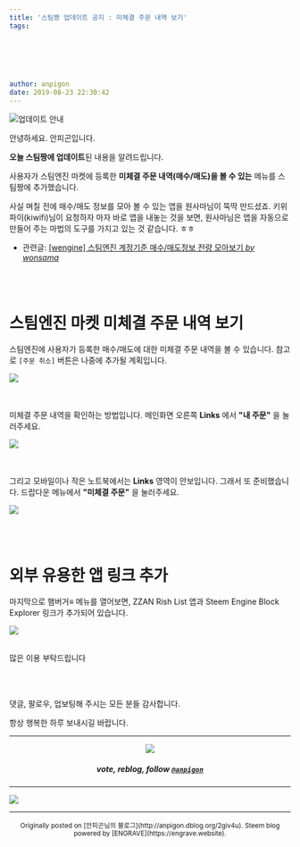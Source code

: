 ```yaml
---
title: '스팀짱 업데이트 공지 : 미체결 주문 내역 보기'
tags:
  
  
  
  
  
  
author: anpigon
date: 2019-08-23 22:30:42
---
```


![업데이트 안내](https://files.steempeak.com/file/steempeak/anpigon/3aBL7xov-E1848BE185A5E186B8E18483E185A6E1848BE185B5E18490E185B320E1848BE185A1E186ABE18482E185A2.png)

안녕하세요. 안피곤입니다.

**오늘 스팀짱에 업데이트**된 내용을 알려드립니다.

사용자가 스팀엔진 마켓에 등록한 **미체결 주문 내역(매수/매도)을 볼 수 있는** 메뉴를 스팀짱에 추가했습니다.

사실 며칠 전에 매수/매도 정보를 모아 볼 수 있는 앱을 원사마님이 뚝딱 만드셨죠. 키위파이(kiwifi)님이 요청하자 마자 바로 앱을 내놓는 것을 보면, 원사마님은 앱을 자동으로 만들어 주는 마법의 도구를 가지고 있는 것 같습니다. ㅎㅎ

* 관련글: [\[wengine\] 스팀엔진 계정기준 매수/매도정보 전량 모아보기 *by wonsama*](https://www.steemzzang.com/undefined/@wonsama/56pir-wengine)

<br>
<br>

# 스팀엔진 마켓 미체결 주문 내역 보기

스팀엔진에 사용자가 등록한 매수/매도에 대한 미체결 주문 내역을 볼 수 있습니다. 참고로 `[주문 취소]` 버튼은 나중에 추가될 계획입니다.

![](https://files.steempeak.com/file/steempeak/anpigon/ojflrABV-E18489E185B3E1848FE185B3E18485E185B5E186ABE18489E185A3E186BA202019-08-2320E1848BE185A9E18492E185AE209.54.58.png)

<br><br>미체결 주문 내역을 확인하는 방법입니다. 메인화면 오른쪽 **Links** 에서 **"내 주문"** 을 눌러주세요.

![](https://files.steempeak.com/file/steempeak/anpigon/F7caF7FO-E18489E185B3E1848FE185B3E18485E185B5E186ABE18489E185A3E186BA202019-08-2320E1848BE185A9E18492E185AE209.51.39.png)

<br><br>그리고 모바일이나 작은 노트북에서는 **Links** 영역이 안보입니다. 그래서 또 준비했습니다. 드랍다운 메뉴에서 **"미체결 주문"** 을 눌러주세요.

![](https://files.steempeak.com/file/steempeak/anpigon/Zz8ZMr8g-E18489E185B3E1848FE185B3E18485E185B5E186ABE18489E185A3E186BA202019-08-2320E1848BE185A9E18492E185AE209.53.53.png)


<br><br>
# 외부 유용한 앱 링크 추가

마지막으로 햄버거≡ 메뉴를 열어보면, ZZAN Rish List 앱과 Steem Engine Block Explorer 링크가 추가되어 있습니다.

![](https://files.steempeak.com/file/steempeak/anpigon/019UcJRu-E18489E185B3E1848FE185B3E18485E185B5E186ABE18489E185A3E186BA202019-08-2320E1848BE185A9E18492E185AE209.55.25.png)

<br>많은 이용 부탁드립니다


<br>
<br>

댓글, 팔로우, 업보팅해 주시는 모든 분들 감사합니다.

항상 행복한 하루 보내시길 바랍니다.

***

<center><img src='https://steemitimages.com/400x0/https://cdn.steemitimages.com/DQmQmWhMN6zNrLmKJRKhvSScEgWZmpb8zCeE2Gray1krbv6/BC054B6E-6F73-46D0-88E4-C88EB8167037.jpeg'><h5>vote, reblog, follow <code><a href='https://steemit.com/@anpigon'>@anpigon</a></code></h5></center>

***

![](https://steemitimages.com/640x0/https://cdn.steemitimages.com/DQmZQ23ei2dyBhaxFXs8XBKiUdfFv3LcuXUa9mv2sHDeDf2/image.png)






***
<center><sup>Originally posted on [안피곤님의 블로그](http://anpigon.dblog.org/2giv4u). Steem blog powered by [ENGRAVE](https://engrave.website).</sup></center>